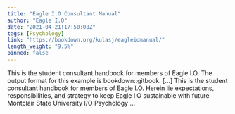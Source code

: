 ```yaml
---
title: "Eagle I.O Consultant Manual"
author: "Eagle I.O"
date: "2021-04-21T17:50:08Z"
tags: [Psychology]
link: "https://bookdown.org/kulasj/eagleiomanual/"
length_weight: "9.5%"
pinned: false
---
```


This is the student consultant handbook for members of Eagle I.O. The output format for this example is bookdown::gitbook. [...] This is the student consultant handbook for members of Eagle I.O. Herein lie expectations, responsibilities, and strategy to keep Eagle I.O sustainable with future Montclair State University I/O Psychology ...
